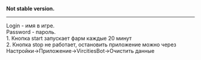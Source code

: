 <b>Not stable version.</b><br>
<hr>
Login - имя в игре.<br>
Password - пароль.<br>
1. Кнопка start запускает фарм каждые 20 минут<br>
2. Кнопка stop не работает, остановить приложение можно через Настройки->Приложение->VircitiesBot->Очистить данные<br>